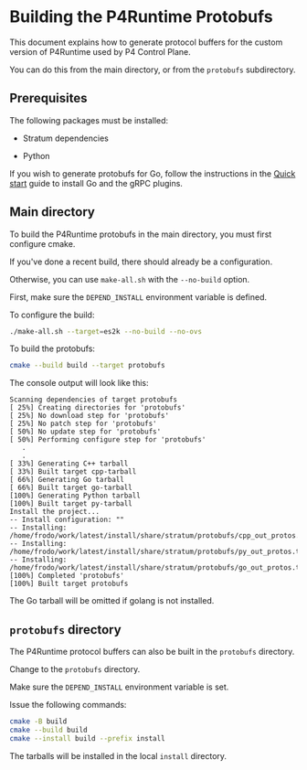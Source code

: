 # Building the P4Runtime Protobufs

This document explains how to generate protocol buffers for the custom
version of P4Runtime used by P4 Control Plane.

You can do this from the main directory, or from the `protobufs` subdirectory.

## Prerequisites

The following packages must be installed:

- Stratum dependencies

- Python

If you wish to generate protobufs for Go, follow the instructions in the
[Quick start](https://grpc.io/docs/languages/go/quickstart/) guide
to install Go and the gRPC plugins.

## Main directory

To build the P4Runtime protobufs in the main directory, you must first
configure cmake.

If you've done a recent build, there should already be a configuration.

Otherwise, you can use `make-all.sh` with the `--no-build` option.

First, make sure the `DEPEND_INSTALL` environment variable is defined.

To configure the build:

```bash
./make-all.sh --target=es2k --no-build --no-ovs
```

To build the protobufs:

```bash
cmake --build build --target protobufs
```

The console output will look like this:

```text
Scanning dependencies of target protobufs
[ 25%] Creating directories for 'protobufs'
[ 25%] No download step for 'protobufs'
[ 25%] No patch step for 'protobufs'
[ 50%] No update step for 'protobufs'
[ 50%] Performing configure step for 'protobufs'
   .
   .
[ 33%] Generating C++ tarball
[ 33%] Built target cpp-tarball
[ 66%] Generating Go tarball
[ 66%] Built target go-tarball
[100%] Generating Python tarball
[100%] Built target py-tarball
Install the project...
-- Install configuration: ""
-- Installing: /home/frodo/work/latest/install/share/stratum/protobufs/cpp_out_protos.tar.gz
-- Installing: /home/frodo/work/latest/install/share/stratum/protobufs/py_out_protos.tar.gz
-- Installing: /home/frodo/work/latest/install/share/stratum/protobufs/go_out_protos.tar.gz
[100%] Completed 'protobufs'
[100%] Built target protobufs  
```

The Go tarball will be omitted if golang is not installed.

## `protobufs` directory

The P4Runtime protocol buffers can also be built in the `protobufs` directory.

Change to the `protobufs` directory.

Make sure the `DEPEND_INSTALL` environment variable is set.

Issue the following commands:

```bash
cmake -B build
cmake --build build
cmake --install build --prefix install
```

The tarballs will be installed in the local `install` directory.
